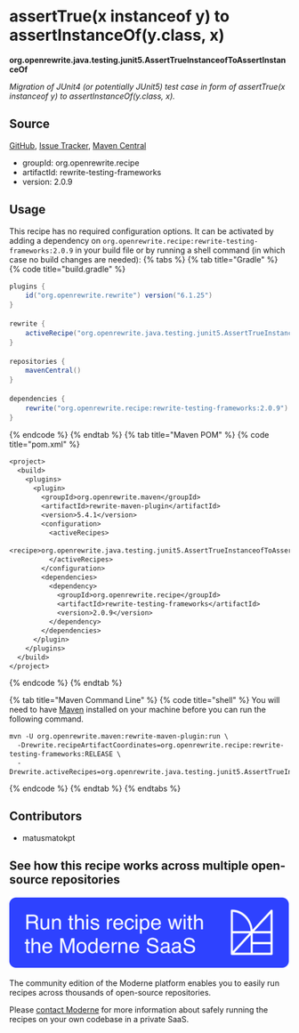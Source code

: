 # assertTrue(x instanceof y) to assertInstanceOf(y.class, x)

**org.openrewrite.java.testing.junit5.AssertTrueInstanceofToAssertInstanceOf**

_Migration of JUnit4 (or potentially JUnit5) test case in form of assertTrue(x instanceof y) to assertInstanceOf(y.class, x)._

## Source

[GitHub](https://github.com/openrewrite/rewrite-testing-frameworks/blob/main/src/main/java/org/openrewrite/java/testing/junit5/AssertTrueInstanceofToAssertInstanceOf.java), [Issue Tracker](https://github.com/openrewrite/rewrite-testing-frameworks/issues), [Maven Central](https://central.sonatype.com/artifact/org.openrewrite.recipe/rewrite-testing-frameworks/2.0.9/jar)

* groupId: org.openrewrite.recipe
* artifactId: rewrite-testing-frameworks
* version: 2.0.9


## Usage

This recipe has no required configuration options. It can be activated by adding a dependency on `org.openrewrite.recipe:rewrite-testing-frameworks:2.0.9` in your build file or by running a shell command (in which case no build changes are needed): 
{% tabs %}
{% tab title="Gradle" %}
{% code title="build.gradle" %}
```groovy
plugins {
    id("org.openrewrite.rewrite") version("6.1.25")
}

rewrite {
    activeRecipe("org.openrewrite.java.testing.junit5.AssertTrueInstanceofToAssertInstanceOf")
}

repositories {
    mavenCentral()
}

dependencies {
    rewrite("org.openrewrite.recipe:rewrite-testing-frameworks:2.0.9")
}
```
{% endcode %}
{% endtab %}
{% tab title="Maven POM" %}
{% code title="pom.xml" %}
```markup
<project>
  <build>
    <plugins>
      <plugin>
        <groupId>org.openrewrite.maven</groupId>
        <artifactId>rewrite-maven-plugin</artifactId>
        <version>5.4.1</version>
        <configuration>
          <activeRecipes>
            <recipe>org.openrewrite.java.testing.junit5.AssertTrueInstanceofToAssertInstanceOf</recipe>
          </activeRecipes>
        </configuration>
        <dependencies>
          <dependency>
            <groupId>org.openrewrite.recipe</groupId>
            <artifactId>rewrite-testing-frameworks</artifactId>
            <version>2.0.9</version>
          </dependency>
        </dependencies>
      </plugin>
    </plugins>
  </build>
</project>
```
{% endcode %}
{% endtab %}

{% tab title="Maven Command Line" %}
{% code title="shell" %}
You will need to have [Maven](https://maven.apache.org/download.cgi) installed on your machine before you can run the following command.

```shell
mvn -U org.openrewrite.maven:rewrite-maven-plugin:run \
  -Drewrite.recipeArtifactCoordinates=org.openrewrite.recipe:rewrite-testing-frameworks:RELEASE \
  -Drewrite.activeRecipes=org.openrewrite.java.testing.junit5.AssertTrueInstanceofToAssertInstanceOf
```
{% endcode %}
{% endtab %}
{% endtabs %}

## Contributors
* matusmatokpt


## See how this recipe works across multiple open-source repositories

[![Moderne Link Image](/.gitbook/assets/ModerneRecipeButton.png)](https://app.moderne.io/recipes/org.openrewrite.java.testing.junit5.AssertTrueInstanceofToAssertInstanceOf)

The community edition of the Moderne platform enables you to easily run recipes across thousands of open-source repositories.

Please [contact Moderne](https://moderne.io/product) for more information about safely running the recipes on your own codebase in a private SaaS.
